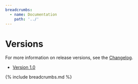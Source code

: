 ```yaml
---
breadcrumbs:
  - name: Documentation
    path: '../'
---
```


# Versions

For more information on release versions, see the [Changelog](https://github.com/sleepingkingstudios/cuprum/blob/main/CHANGELOG.md).

- [Version 1.0]({{site.baseurl}}/versions/1.0)

{% include breadcrumbs.md %}

